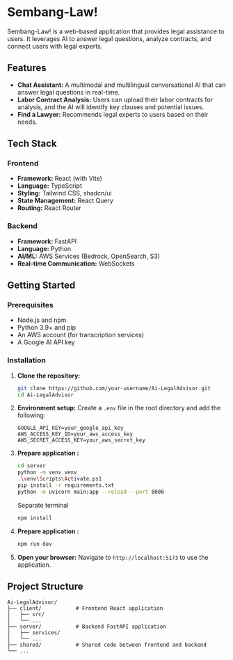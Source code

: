 # Sembang-Law!

Sembang-Law! is a web-based application that provides legal assistance to users. It leverages AI to answer legal questions, analyze contracts, and connect users with legal experts.

## Features

*   **Chat Assistant:** A multimodal and multilingual conversational AI that can answer legal questions in real-time.
*   **Labor Contract Analysis:** Users can upload their labor contracts for analysis, and the AI will identify key clauses and potential issues.
*   **Find a Lawyer:** Recommends legal experts to users based on their needs.

## Tech Stack

### Frontend

*   **Framework:** React (with Vite)
*   **Language:** TypeScript
*   **Styling:** Tailwind CSS, shadcn/ui
*   **State Management:** React Query
*   **Routing:** React Router

### Backend

*   **Framework:** FastAPI
*   **Language:** Python
*   **AI/ML:** AWS Services (Bedrock, OpenSearch, S3)
*   **Real-time Communication:** WebSockets

## Getting Started

### Prerequisites

*   Node.js and npm
*   Python 3.9+ and pip
*   An AWS account (for transcription services)
*   A Google AI API key

### Installation

1.  **Clone the repository:**
    ```bash
    git clone https://github.com/your-username/Ai-LegalAdvisor.git
    cd Ai-LegalAdvisor
    ```

2.  **Environment setup:**
    Create a `.env` file in the root directory and add the following:
    ```
    GOOGLE_API_KEY=your_google_api_key
    AWS_ACCESS_KEY_ID=your_aws_access_key
    AWS_SECRET_ACCESS_KEY=your_aws_secret_key
    ```

3.  **Prepare application :**
    ```bash
    cd server
    python -m venv venv
    .\venv\Scripts\Activate.ps1
    pip install -r requirements.txt
    python -m uvicorn main:app --reload --port 8000
    ```

    Separate terminal
    ```bash
    npm install
    ```

4.  **Prepare application :**
    ```bash
    npm run dev
    ```

5.  **Open your browser:**
    Navigate to `http://localhost:5173` to use the application.

## Project Structure

```
Ai-LegalAdvisor/
├── client/           # Frontend React application
│   ├── src/
│   └── ...
├── server/           # Backend FastAPI application
│   ├── services/
│   └── ...
├── shared/           # Shared code between frontend and backend
└── ...
```
